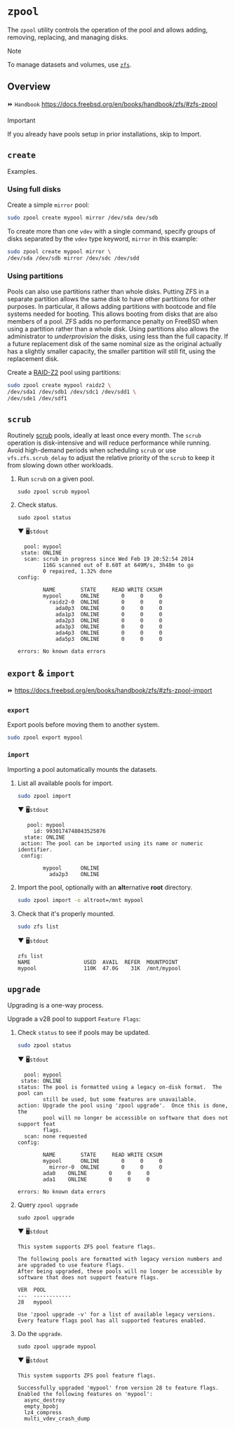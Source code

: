 # `zpool`

The `zpool` utility controls the operation of the pool and allows adding, removing, replacing, and managing disks.

> [!Note]
> To manage datasets and volumes, use [`zfs`](zfs.md).


## Overview

⏩ `Handbook` https://docs.freebsd.org/en/books/handbook/zfs/#zfs-zpool

> [!Important]
> If you already have pools setup in prior installations, skip to Import.


## `create`

Examples.

### Using full disks

Create a simple `mirror` pool:

```sh
sudo zpool create mypool mirror /dev/sda dev/sdb
```

To create more than one `vdev` with a single command, specify groups of disks separated by the `vdev` type keyword, `mirror` in this example:

```sh
sudo zpool create mypool mirror \
/dev/sda /dev/sdb mirror /dev/sdc /dev/sdd
```

### Using partitions

Pools can also use partitions rather than whole disks. Putting ZFS in a separate partition allows the same disk to have other partitions for other purposes. In particular, it allows adding partitions with bootcode and file systems needed for booting. This allows booting from disks that are also members of a pool. ZFS adds no performance penalty on FreeBSD when using a partition rather than a whole disk. Using partitions also allows the administrator to *underprovision* the disks, using less than the full capacity. If a future replacement disk of the same nominal size as the original actually has a slightly smaller capacity, the smaller partition will still fit, using the replacement disk.

Create a [RAID-Z2](https://docs.freebsd.org/en/books/handbook/zfs/#zfs-term-vdev-raidz) pool using partitions:

```sh
sudo zpool create mypool raidz2 \
/dev/sda1 /dev/sdb1 /dev/sdc1 /dev/sdd1 \
/dev/sde1 /dev/sdf1
```





## `scrub`

Routinely [scrub](https://docs.freebsd.org/en/books/handbook/zfs/#zfs-term-scrub) pools, ideally at least once every month. The `scrub` operation is disk-intensive and will reduce performance while running. Avoid high-demand periods when scheduling `scrub` or use `vfs.zfs.scrub_delay` to adjust the relative priority of the `scrub` to keep it from slowing down other workloads.

1. Run `scrub` on a given pool.

    ```
    sudo zpool scrub mypool
    ```

1. Check status.

    ```
    sudo zpool status
    ```

    ▼ 🖥️`stdout`

    ```
      pool: mypool
     state: ONLINE
      scan: scrub in progress since Wed Feb 19 20:52:54 2014
            116G scanned out of 8.60T at 649M/s, 3h48m to go
            0 repaired, 1.32% done
    config:

            NAME        STATE     READ WRITE CKSUM
            mypool      ONLINE       0     0     0
              raidz2-0  ONLINE       0     0     0
                ada0p3  ONLINE       0     0     0
                ada1p3  ONLINE       0     0     0
                ada2p3  ONLINE       0     0     0
                ada3p3  ONLINE       0     0     0
                ada4p3  ONLINE       0     0     0
                ada5p3  ONLINE       0     0     0

    errors: No known data errors
    ```



## `export` & `import`

⏩ https://docs.freebsd.org/en/books/handbook/zfs/#zfs-zpool-import

### `export`

Export pools before moving them to another system.

```sh
sudo zpool export mypool
```

### `import`

Importing a pool automatically mounts the datasets. 

1. List all available pools for import.

    ```sh
    sudo zpool import
    ```

    ▼ 🖥️`stdout`

    ```
       pool: mypool
         id: 9930174748043525076
      state: ONLINE
     action: The pool can be imported using its name or numeric identifier.
     config:

            mypool      ONLINE
              ada2p3    ONLINE
    ```

1. Import the pool, optionally with an **alt**ernative **root** directory.

    ```sh
    sudo zpool import -o altroot=/mnt mypool
    ```

1. Check that it's properly mounted.

    ```sh
    sudo zfs list
    ```

    ▼ 🖥️`stdout`

    ```
    zfs list
    NAME                 USED  AVAIL  REFER  MOUNTPOINT
    mypool               110K  47.0G    31K  /mnt/mypool
    ```



## `upgrade`

Upgrading is a one-way process.

Upgrade a v28 pool to support `Feature Flags`:

1. Check `status` to see if pools may be updated.

    ```sh
    sudo zpool status
    ```
    ▼ 🖥️`stdout`
    ```
      pool: mypool
     state: ONLINE
    status: The pool is formatted using a legacy on-disk format.  The pool can
            still be used, but some features are unavailable.
    action: Upgrade the pool using 'zpool upgrade'.  Once this is done, the
            pool will no longer be accessible on software that does not support feat
            flags.
      scan: none requested
    config:

            NAME        STATE     READ WRITE CKSUM
            mypool      ONLINE       0     0     0
              mirror-0  ONLINE       0     0     0
    	    ada0    ONLINE       0     0     0
    	    ada1    ONLINE       0     0     0

    errors: No known data errors
    ```

1. Query `zpool upgrade`

    ```
    sudo zpool upgrade
    ```
    ▼ 🖥️`stdout`
    ```
    This system supports ZFS pool feature flags.

    The following pools are formatted with legacy version numbers and are upgraded to use feature flags.
    After being upgraded, these pools will no longer be accessible by software that does not support feature flags.

    VER  POOL
    ---  ------------
    28   mypool

    Use 'zpool upgrade -v' for a list of available legacy versions.
    Every feature flags pool has all supported features enabled.
    ```

1. Do the `upgrade`.

    ```
    sudo zpool upgrade mypool
    ```
    ▼ 🖥️`stdout`
    ```
    This system supports ZFS pool feature flags.

    Successfully upgraded 'mypool' from version 28 to feature flags.
    Enabled the following features on 'mypool':
      async_destroy
      empty_bpobj
      lz4_compress
      multi_vdev_crash_dump
    ```








